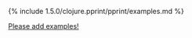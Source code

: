 {% include 1.5.0/clojure.pprint/pprint/examples.md %}

[Please add examples!](https://github.com/arrdem/grimoire/edit/master/_includes/1.6.0/clojure.pprint/pprint/examples.md)
